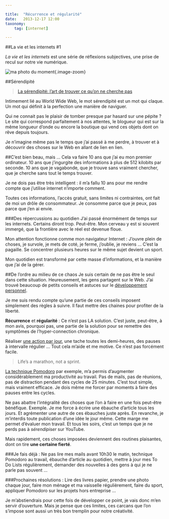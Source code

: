 ```yaml
---

title:  "Récurrence et régularité"
date:   2013-12-17 12:00
taxonomy:
    tag: [internet]

---
```


##La vie et les internets #1

*La vie et les internets* est une série de réflexions subjectives, une prise de recul sur notre vie numérique.

![ma photo du moment](recurrence-et-regularite@2x.jpg){.image-zoom}

##Sérendipité

>[La sérendipité: l’art de trouver ce qu’on ne cherche pas](http://www.lesinrocks.com/2011/07/14/web/la-serendipite-lart-de-trouver-ce-quon-ne-cherche-pas-1112714/)

Intimement lié au World Wide Web, le mot sérendipité est un mot qui claque. Un mot qui définit à la perfection une manière de naviguer.

Qui ne connait pas le plaisir de tomber presque par hasard sur une pépite ? Le site qui correspond parfaitement à nos attentes, le blogueur qui est sur la même longueur d’onde ou encore la boutique qui vend ces objets dont on rêve depuis toujours.

Je n’imagine même pas le temps que j’ai passé à me perdre, à trouver et à découvrir des choses sur le Web en allant de lien en lien.

##C’est bien beau, mais …
Cela va faire 10 ans que j’ai eu mon premier ordinateur. 10 ans que j’ingurgite des informations à plus de 512 kilobits par seconde. 10 ans que je vagabonde, que je trouve sans vraiment chercher, que je cherche sans tout le temps trouver.

Je ne dois pas être très intelligent : il m’a fallu 10 ans pour me rendre compte que j’utilise internet n’importe comment.

Toutes ces informations, l’accès gratuit, sans limites ni contraintes, ont fait de moi un drôle de consommateur. Je consomme parce que je peux, pas parce que j’en ai envie.

###Des répercussions au quotidien
J’ai passé énormément de temps sur les internets. Certains diront trop. Peut-être. Mon cerveau y est si souvent immergé, que la frontière avec le réel est devenue floue.

Mon attention fonctionne comme mon navigateur Internet : J’ouvre plein de choses, je survole, je mets de coté, je ferme, j’oublie, je reviens … C’est la pagaille. Se concentrer plusieurs heures sur le même sujet devient un sport.

Mon quotidien est transformé par cette masse d’informations, et la manière que j’ai de la gérer.

##De l’ordre au milieu de ce chaos
Je suis certain de ne pas être le seul dans cette situation. Heureusement, les gens partagent sur le Web. J’ai trouvé beaucoup de petits conseils et astuces sur le [développement personnel](https://fr.wikipedia.org/wiki/Développement_personnel).

Je me suis rendu compte qu’une partie de ces conseils imposent simplement des règles à suivre. Il faut mettre des chaines pour profiter de la liberté.

**Récurrence** et **régularité** : Ce n’est pas LA solution. C’est juste, peut-être, à mon avis, pourquoi pas, une partie de la solution pour se remettre des symptômes de l’hyper-connection chronique.

Réaliser [une action par jour](https://giveit100.com/about), une tache toutes les demi-heures, des pauses à intervalle régulier … Tout cela m’aide et me motive. Ce n’est pas forcément facile.

>Life’s a marathon, not a sprint.

[La technique Pomodoro](https://fr.wikipedia.org/wiki/Technique_Pomodoro) par exemple, m’a permis d’augmenter considérablement ma productivité au travail. Pas de mails, pas de réunions, pas de distraction pendant des cycles de 25 minutes. C’est tout simple, mais vraiment efficace. Je dois même me forcer par moments à faire des pauses entre les cycles.

Ne pas abattre l’intégralité des choses que l’on à faire en une fois peut-être bénéfique. Exemple. Je me force à écrire une ébauche d’article tous les jours. Et agrémenter une autre de ces ébauches juste après. En revanche, je m’interdis toute publication d’une idée le jour même. Cette marge me permet d’évaluer mon travail. Et tous les soirs, c’est un temps que je ne perds pas à *sérendipiser* sur YouTube.

Mais rapidement, ces choses imposées deviennent des routines plaisantes, dont on tire **une certaine fierté**.

###Je fais déjà :
Ne pas lire mes mails avant 10h30 le matin, technique Pomodoro au travail, ébauche d’article au quotidien, mettre à jour mes To Do Lists régulièrement, demander des nouvelles à des gens à qui je ne parle pas souvent …

###Prochaines résolutions :
Lire des livres papier, prendre une photo chaque jour, faire mon ménage et ma vaisselle régulièrement, faire du sport, appliquer Pomodoro sur les projets hors entreprise …

Je m’abstiendrais pour cette fois de développer ce point, je vais donc m’en servir d’ouverture. Mais je pense que ces limites, ces carcans que l’on s’impose sont aussi un très bon tremplin pour notre créativité.